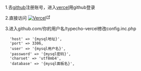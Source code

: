 1.去[github](https://github.com)注册账号，进入[vercel](https://vercel.com)用github登录

2.直接访问
<a href="https://vercel.com/new/clone?repository-url=https%3A%2F%2Fgithub.com%2Fwalinejs%2Fwaline%2Ftree%2Fmain%2Fexample](https://vercel.com/new/clone?s=https%3A%2F%2Fgithub.com%2Fning0818%2Ftypecho-vercel&showOptionalTeamCreation=false)" target="_blank" rel="noopener noreferrer"><img src="https://vercel.com/button" alt="Vercel" tabindex="0"><span><svg class="external-link-icon" xmlns="http://www.w3.org/2000/svg" aria-hidden="true" focusable="false" x="0px" y="0px" viewBox="0 0 100 100" width="15" height="15"><path fill="currentColor" d="M18.8,85.1h56l0,0c2.2,0,4-1.8,4-4v-32h-8v28h-48v-48h28v-8h-32l0,0c-2.2,0-4,1.8-4,4v56C14.8,83.3,16.6,85.1,18.8,85.1z"></path><polygon fill="currentColor" points="45.7,48.7 51.3,54.3 77.2,28.5 77.2,37.2 85.2,37.2 85.2,14.9 62.8,14.9 62.8,22.9 71.5,22.9"></polygon></svg><span class="external-link-icon-sr-only"></span></span></a>

3.进入github.com/你的用户名/typecho-vercel修改config.inc.php
```
  'host' => '{mysql地址}',
  'port' => 3306,
  'user' => '{mysql用户名}',
  'password' => '{mysql密码}',
  'charset' => 'utf8mb4',
  'database' => '{mysql面板名}',
```
